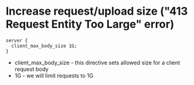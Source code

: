 # Increase request/upload size ("413 Request Entity Too Large" error)

```nginx
server {
  client_max_body_size 1G;
}
```

- client_max_body_size - this directive sets allowed size for a client request body
- 1G - we will limit requests to 1G

